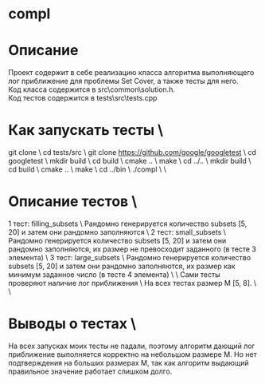 # compl  

# Описание
Проект содержит в себе реализацию класса алгоритма выполняющего лог приближение для проблемы Set Cover, а также тесты для него.  
Код класса содержится в src\common\solution.h.  
Код тестов содержится в tests\src\tests.cpp  

# Как запускать тесты \\
git clone \\
cd tests/src \\
git clone https://github.com/google/googletest \\
cd googletest \\
mkdir build \\
cd build \\
cmake .. \\
make \\
cd ../.. \\
mkdir build \\
cd build \\
cmake .. \\
make \\
cd ../bin \\
./compl \\
\\
# Описание тестов \\
1 тест: filling_subsets \\
Рандомно генерируется количество subsets [5, 20] и затем они рандомно заполняются \\
2 тест: small_subsets \\
Рандомно генерируется количество subsets [5, 20] и затем они рандомно заполняются, их размер не превосходит заданного (в тесте 3 элемента) \\
3 тест: large_subsets \\
Рандомно генерируется количество subsets [5, 20] и затем они рандомно заполняются, их размер как минимум заданное число (в тесте 4 элемента) \\
\\
Сами тесты проверяют наличие лог приближения \\
На всех тестах размер M [5, 8]. \\
\\
# Выводы о тестах \\
На всех запусках моих тесты не падали, поэтому алгоритм дающий лог приближение выполняется корректно на небольшом размере M. Но нет подтверждения на больших размерах M, так как алгоритм выдающий правильное значение работает слишком долго.
